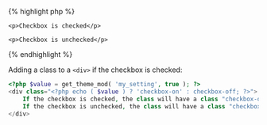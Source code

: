 
{% highlight php %}
<?php if ( true == get_theme_mod( 'my_setting', true ) ) : ?>
	<p>Checkbox is checked</p>
<?php else : ?>
	<p>Checkbox is unchecked</p>
<?php endif; ?>
{% endhighlight %}

Adding a class to a `<div>` if the checkbox is checked:

```php
<?php $value = get_theme_mod( 'my_setting', true ); ?>
<div class="<?php echo ( $value ) ? 'checkbox-on' : checkbox-off; ?>">
	If the checkbox is checked, the class will have a class "checkbox-on".
	If the checkbox is unchecked, the class will have a class "checkbox-off".
</div>
```
